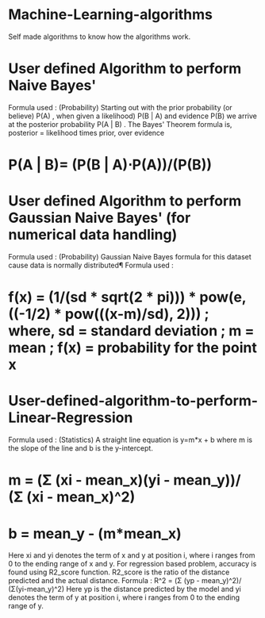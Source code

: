 # Machine-Learning-algorithms
Self made algorithms to know how the algorithms work.

# User defined Algorithm to perform Naive Bayes'
Formula used : (Probability)
Starting out with the prior probability (or believe) P(A) , when given a likelihood) P(B | A) and evidence P(B) we arrive at the posterior probability P(A | B) .
The Bayes' Theorem formula is, posterior = likelihood times prior, over evidence

# P(A | B)= (P(B | A)⋅P(A))/(P(B))

# User defined Algorithm to perform Gaussian Naive Bayes' (for numerical data handling)
Formula used : (Probability)
Gaussian Naive Bayes formula for this dataset cause data is normally distributed¶
Formula used : 

# f(x) = (1/(sd * sqrt(2 * pi))) * pow(e, ((-1/2) * pow(((x-m)/sd), 2))) ; where, sd = standard deviation ; m = mean ; f(x) = probability for the point x

# User-defined-algorithm-to-perform-Linear-Regression
Formula used : (Statistics)
A straight line equation is y=m*x + b where m is the slope of the line and b is the y-intercept.
# m = (Σ (xi - mean_x)(yi - mean_y))/ (Σ (xi - mean_x)^2)
# b = mean_y - (m*mean_x)
Here xi and yi denotes the term of x and y at position i, where i ranges from 0 to the ending range of x and y.
For regression based problem, accuracy is found using R2_score function.
R2_score is the ratio of the distance predicted and the actual distance.
Formula : R^2 = (Σ (yp - mean_y)^2)/ (Σ(yi-mean_y)^2)
Here yp is the distance predicted by the model and yi denotes the term of y at position i, where i ranges from 0 to the ending range of y.

